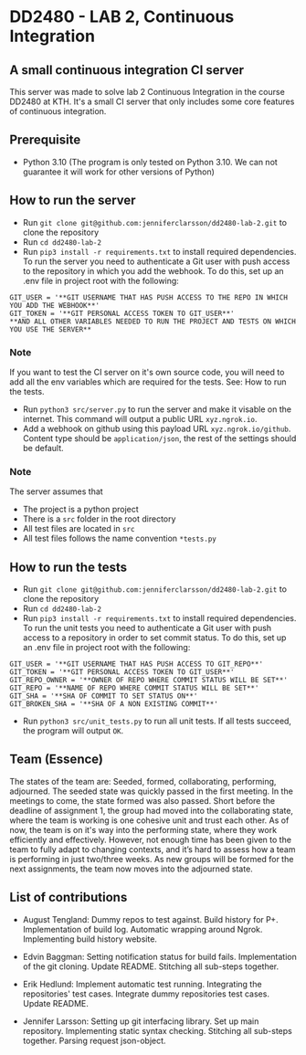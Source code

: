 # DD2480 - LAB 2, Continuous Integration

## A small continuous integration CI server
This server was made to solve lab 2 Continuous Integration in the course DD2480 at KTH. It's a small CI server that only includes some core features of continuous integration.

## Prerequisite
* Python 3.10
(The program is only tested on Python 3.10. We can not guarantee it will work for other versions of Python) 

## How to run the server
* Run `git clone git@github.com:jenniferclarsson/dd2480-lab-2.git` to clone the repository
* Run `cd dd2480-lab-2`
* Run `pip3 install -r requirements.txt` to install required dependencies.
To run the server you need to authenticate a Git user with push access to the repository in which you add the webhook. To do this, set up an .env file in project root with the following:
```
GIT_USER = '**GIT USERNAME THAT HAS PUSH ACCESS TO THE REPO IN WHICH YOU ADD THE WEBHOOK**'
GIT_TOKEN = '**GIT PERSONAL ACCESS TOKEN TO GIT_USER**'
**AND ALL OTHER VARIABLES NEEDED TO RUN THE PROJECT AND TESTS ON WHICH YOU USE THE SERVER**
```
### Note
If you want to test the CI server on it's own source code, you will need to add all the env variables which are required for the tests. See: How to run the tests.

* Run `python3 src/server.py` to run the server and make it visable on the internet. This command will output a public URL `xyz.ngrok.io`.
* Add a webhook on github using this payload URL `xyz.ngrok.io/github`. Content type should be `application/json`, the rest of the settings should be default.

### Note
The server assumes that 
* The project is a python project
* There is a `src` folder in the root directory 
* All test files are located in `src`
* All test files follows the name convention `*tests.py`

## How to run the tests
* Run `git clone git@github.com:jenniferclarsson/dd2480-lab-2.git` to clone the repository
* Run `cd dd2480-lab-2`
* Run `pip3 install -r requirements.txt` to install required dependencies.
To run the unit tests you need to authenticate a Git user with push access to a repository in order to set commit status.  To do this, set up an .env file in project root with the following:
```
GIT_USER = '**GIT USERNAME THAT HAS PUSH ACCESS TO GIT_REPO**'
GIT_TOKEN = '**GIT PERSONAL ACCESS TOKEN TO GIT_USER**'
GIT_REPO_OWNER = '**OWNER OF REPO WHERE COMMIT STATUS WILL BE SET**'
GIT_REPO = '**NAME OF REPO WHERE COMMIT STATUS WILL BE SET**'
GIT_SHA = '**SHA OF COMMIT TO SET STATUS ON**'
GIT_BROKEN_SHA = '**SHA OF A NON EXISTING COMMIT**'
```
* Run `python3 src/unit_tests.py` to run all unit tests. If all tests succeed, the program will output `OK`.

## Team (Essence)
The states of the team are: Seeded, formed, collaborating, performing, adjourned.
The seeded state was quickly passed in the first meeting. In the meetings to come, the state formed was also passed. Short before the deadline of assignment 1, the group had moved into the collaborating state, where the team is working is one cohesive unit and trust each other. As of now, the team is on it's way into the performing state, where they work efficiently and effectively. However, not enough time has been given to the team to fully adapt to changing contexts, and it’s hard to assess how a team is performing in just two/three weeks. As new groups will be formed for the next assignments, the team now moves into the adjourned state.

## List of contributions

- August Tengland: Dummy repos to test against. Build history for P+. Implementation of build log. Automatic wrapping around Ngrok. Implementing build history website.

- Edvin Baggman: Setting notification status for build fails. Implementation of the git cloning. Update README. Stitching all sub-steps together.

- Erik Hedlund: Implement automatic test running. Integrating the repositories' test cases. Integrate dummy repositories test cases. Update README.

- Jennifer Larsson: Setting up git interfacing library. Set up main repository. Implementing static syntax checking. Stitching all sub-steps together. Parsing request json-object.
